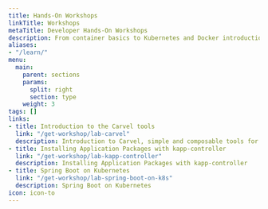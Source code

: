 ```yaml
---
title: Hands-On Workshops
linkTitle: Workshops
metaTitle: Developer Hands-On Workshops
description: From container basics to Kubernetes and Docker introductions, VMware Tanzu provides developers hands-on, self-paced workshops to strengthen industry skills.
aliases:
- "/learn/"
menu:
  main:
    parent: sections
    params:
      split: right
      section: type
    weight: 3
tags: []
links:
- title: Introduction to the Carvel tools
  link: "/get-workshop/lab-carvel"
  description: Introduction to Carvel, simple and composable tools for application
- title: Installing Application Packages with kapp-controller
  link: "/get-workshop/lab-kapp-controller"
  description: Installing Application Packages with kapp-controller
- title: Spring Boot on Kubernetes
  link: "/get-workshop/lab-spring-boot-on-k8s"
  description: Spring Boot on Kubernetes
icon: icon-to
---
```

